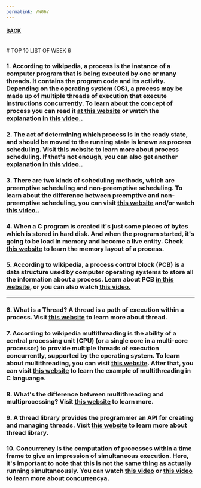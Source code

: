 ```yaml
---
permalink: /W06/
---
```


#### [BACK](../)
<br>
# TOP 10 LIST OF WEEK 6

### 1. According to wikipedia, a process is the instance of a computer program that is being executed by one or many threads. It contains the program code and its activity. Depending on the operating system (OS), a process may be made up of multiple threads of execution that execute instructions concurrently. To learn about the concept of process you can read it [at this website](https://www.tutorialspoint.com/operating_system/os_processes.htm) or watch the explanation in [this video.](https://www.youtube.com/watch?v=uTTSbI7Rm8o).
### 2. The act of determining which process is in the ready state, and should be moved to the running state is known as process scheduling. Visit [this website](https://www.studytonight.com/operating-system/process-scheduling) to learn more about process scheduling. If that's not enough, you can also get another explanation in [this video.](https://www.youtube.com/watch?v=THqcAa1bbFU).
### 3. There are two kinds of scheduling methods, which are preemptive scheduling and non-preemptive scheduling. To learn about the difference between preemptive and non-preemptive scheduling, you can visit [this website](https://www.guru99.com/cpu-scheduling-algorithms.html) and/or watch [this video.](https://www.youtube.com/watch?v=zFnrUVqtiOY).
### 4. When a C program is created it's just some pieces of bytes which is stored in hard disk. And when the program started, it's going to  be load in memory and become a live entity. Check [this website](https://www.includehelp.com/operating-systems/memory-layout-of-a-process.aspx) to learn the memory layout of a process.
### 5. According to wikipedia, a process control block (PCB) is a data structure used by computer operating systems to store all the information about a process. Learn about PCB [in this website](https://computer.howstuffworks.com/operating-system6.htm), or you can also watch [this video.](https://www.youtube.com/watch?v=4s2MKuVYKV8)

<hr>

### 6. What is a Thread? A thread is a path of execution within a process. Visit [this website](https://www.geeksforgeeks.org/thread-in-operating-system/) to learn more about thread.
### 7. According to wikipedia multithreading is the ability of a central processing unit (CPU) (or a single core in a multi-core processor) to provide multiple threads of execution concurrently, supported by the operating system. To learn about multithreading, you can visit [this website](https://www.geeksforgeeks.org/multithreading-in-operating-system/). After that, you can visit [this website](https://www.geeksforgeeks.org/multithreading-c-2/) to learn the example of multithreading in C languange.
### 8. What's the difference between multithreading and multiprocessing? Visit [this website](https://www.guru99.com/difference-between-multiprocessing-and-multithreading.html) to learn more.
### 9. A thread library provides the programmer an API for creating and managing threads. Visit [this website](https://padakuu.com/article/101-thread-libraries) to learn more about thread library.
### 10. Concurrency is the computation of processes within a time frame to give an impression of simultaneous execution. Here, it's important to note that this is not the same thing as actually running simultaneously. You can watch [this video](https://www.youtube.com/watch?v=iKtvNJQoCNw) or [this video](https://www.youtube.com/watch?v=pDX20TPtoVk) to learn more about concurrencya.
